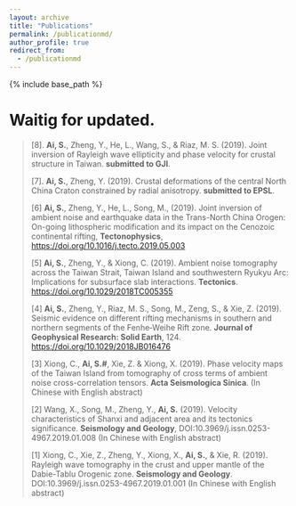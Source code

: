```yaml
---
layout: archive
title: "Publications"
permalink: /publicationmd/
author_profile: true
redirect_from:
  - /publicationmd
---
```


{% include base_path %}

# Waitig for updated.


>[8]. **Ai, S.**, Zheng, Y., He, L., Wang, S., & Riaz, M. S. (2019). Joint inversion of Rayleigh wave ellipticity and phase velocity for crustal structure in Taiwan. **submitted to GJI**.
>
>[7]. **Ai, S.**, Zheng, Y. (2019). Crustal deformations of the central North China Craton constrained by radial anisotropy. **submitted to EPSL**.
>
>[6]	**Ai, S.**, Zheng, Y., He, L., Song, M., (2019). Joint inversion of ambient noise and earthquake data in the Trans-North China Orogen: On-going lithospheric modification and its impact on the Cenozoic continental rifting, **Tectonophysics**, https://doi.org/10.1016/j.tecto.2019.05.003
>
>[5]	**Ai, S.**, Zheng, Y., & Xiong, C. (2019). Ambient noise tomography across the Taiwan Strait, Taiwan Island and southwestern Ryukyu Arc: Implications for subsurface slab interactions. **Tectonics**. https://doi.org/10.1029/2018TC005355
>
>[4]	**Ai, S.**, Zheng, Y., Riaz, M. S., Song, M., Zeng, S., & Xie, Z. (2019). Seismic evidence on different rifting mechanisms in southern and northern segments of the Fenhe‐Weihe Rift zone. **Journal of Geophysical Research: Solid Earth**, 124. https://doi.org/10.1029/2018JB016476
>
>[3]	Xiong, C., **Ai, S.#**, Xie, Z. & Xiong, X. (2019). Phase velocity maps of the Taiwan Island from tomography of cross terms of ambient noise cross-correlation tensors. **Acta Seismologica Sinica**. (In Chinese with English abstract)
>
>[2]	Wang, X., Song, M., Zheng, Y., **Ai, S.** (2019). Velocity characteristics of Shanxi and adjacent area and its tectonics significance. **Seismology and Geology**, DOI:10.3969/j.issn.0253-4967.2019.01.008 (In Chinese with English abstract)
>
>[1]	Xiong, C., Xie, Z., Zheng, Y., Xiong, X., **Ai, S.**, & Xie, R. (2019). Rayleigh wave tomography in the crust and upper mantle of the Dabie-Tablu Orogenic zone. **Seismology and Geology**. DOI:10.3969/j.issn.0253-4967.2019.01.001 (In Chinese with English abstract)



